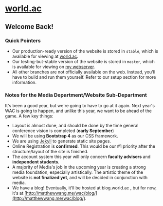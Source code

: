 # [world.ac](http://world.ac)
## Welcome Back!

### Quick Pointers

* Our production-ready version of the website is stored in `stable`, which is available for viewing at [world.ac](http://world.ac).
* Our testing-but-stable version of the website is stored in `master`, which is available for viewing on [my webserver](http://matthewwang.me/wac).
* All other branches are not officially available on the web. Instead, you'll have to build and run them yourself. Refer to our setup section for more information.

### Notes for the Media Department/Website Sub-Department

It's been a good year, but we're going to have to go at it again. Next year's WAC is going to happen, and unlike this year, we want to be ahead of the game. A few key things:
* Layout is almost done, and should be done by the time general conference vision is completed (**early September**)
* We will be using **Bootstrap 4** as our CSS framework.
* We are using [Jekyll](https://jekyllrb.com/) to generate static site pages.
* Online Registration is **confirmed**. This would be our #1 priority after the structure/layout of the site is finished.
* The account system this year will only concern **faculty advisers** and **independent students**.
* A majority of Media's job in the upcoming year is creating a strong media foundation, especially artistically. The artistic theme of the website is **not finalized yet**, and will be decided in conjunction with media.
* We have a blog! Eventually, it'll be hosted at blog.world.ac , but for now, it's at [http://matthewwang.me/wac/blog/](http://matthewwang.me/wac/blog/).
